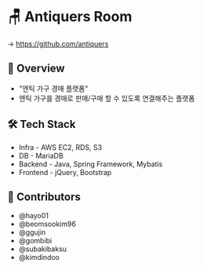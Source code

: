 # 🪑 Antiquers Room

-> https://github.com/antiquers

## 👀 Overview

- "엔틱 가구 경매 플랫폼"
- 엔틱 가구를 경매로 판매/구매 할 수 있도록 연결해주는 플랫폼 

## 🛠 Tech Stack
- Infra - AWS EC2, RDS, S3
- DB - MariaDB
- Backend - Java, Spring Framework, Mybatis 
- Frontend - jQuery, Bootstrap 

## 👥 Contributors
- @hayo01
- @beomsookim96
- @ggujin
- @gombibi
- @subakibaksu
- @kimdindoo
